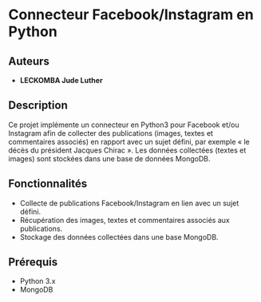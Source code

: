 # Connecteur Facebook/Instagram en Python

## Auteurs
- **LECKOMBA Jude Luther**

## Description

Ce projet implémente un connecteur en Python3 pour Facebook et/ou Instagram afin de collecter des publications (images, textes et commentaires associés) en rapport avec un sujet défini, par exemple « le décès du président Jacques Chirac ». Les données collectées (textes et images) sont stockées dans une base de données MongoDB.

## Fonctionnalités

- Collecte de publications Facebook/Instagram en lien avec un sujet défini.
- Récupération des images, textes et commentaires associés aux publications.
- Stockage des données collectées dans une base MongoDB.

## Prérequis

- Python 3.x
- MongoDB
